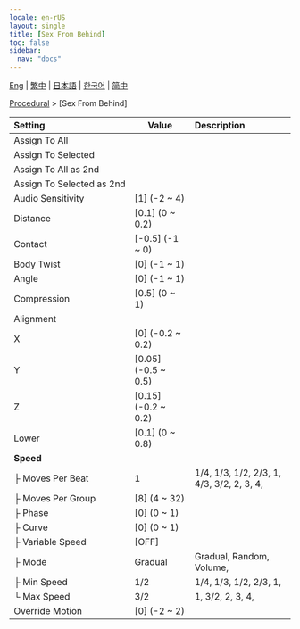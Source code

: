 ```yaml
---
locale: en-rUS
layout: single
title: [Sex From Behind]
toc: false
sidebar:
  nav: "docs"
---
```

[Eng](/dancexr/menu/2025.4/motion/sex_from_behind) | [繁中](/tw/dancexr/menu/2025.4/motion/sex_from_behind) | [日本語](/jp/dancexr/menu/2025.4/motion/sex_from_behind) | [한국어](/kr/dancexr/menu/2025.4/motion/sex_from_behind) | [简中](/zh/dancexr/menu/2025.4/motion/sex_from_behind)

[Procedural](../menu#Procedural) > [Sex From Behind]



| Setting | Value | Description |
| :--- | --- | :--- |
|<nobr>Assign To All</nobr>|| 
|<nobr>Assign To Selected</nobr>|| 
|<nobr>Assign To All as 2nd</nobr>|| 
|<nobr>Assign To Selected as 2nd</nobr>|| 
|<nobr>Audio Sensitivity</nobr>| [1] (-2 ~ 4) | 
|<nobr>Distance</nobr>| [0.1] (0 ~ 0.2) | 
|<nobr>Contact</nobr>| [-0.5] (-1 ~ 0) | 
|<nobr>Body Twist</nobr>| [0] (-1 ~ 1) | 
|<nobr>Angle</nobr>| [0] (-1 ~ 1) | 
|<nobr>Compression</nobr>| [0.5] (0 ~ 1) | 
|<nobr>Alignment</nobr>|| 
|<nobr>X</nobr>| [0] (-0.2 ~ 0.2) | 
|<nobr>Y</nobr>| [0.05] (-0.5 ~ 0.5) | 
|<nobr>Z</nobr>| [0.15] (-0.2 ~ 0.2) | 
|<nobr>Lower</nobr>| [0.1] (0 ~ 0.8) | 
|<nobr>**Speed**</nobr>| | 
|<nobr>├&nbsp;Moves Per Beat</nobr>| 1 | 1/4, 1/3, 1/2, 2/3, 1, 4/3, 3/2, 2, 3, 4, 
|<nobr>├&nbsp;Moves Per Group</nobr>| [8] (4 ~ 32) | 
|<nobr>├&nbsp;Phase</nobr>| [0] (0 ~ 1) | 
|<nobr>├&nbsp;Curve</nobr>| [0] (0 ~ 1) | 
|<nobr>├&nbsp;Variable Speed</nobr>| [OFF] | 
|<nobr>├&nbsp;Mode</nobr>| Gradual | Gradual, Random, Volume, 
|<nobr>├&nbsp;Min Speed</nobr>| 1/2 | 1/4, 1/3, 1/2, 2/3, 1, 
|<nobr>└&nbsp;Max Speed</nobr>| 3/2 | 1, 3/2, 2, 3, 4, 
|<nobr>Override Motion</nobr>| [0] (-2 ~ 2) | 

